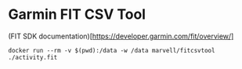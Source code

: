 # Garmin FIT CSV Tool

(FIT SDK documentation)[https://developer.garmin.com/fit/overview/]

```shell
docker run --rm -v $(pwd):/data -w /data marvell/fitcsvtool ./activity.fit
```
